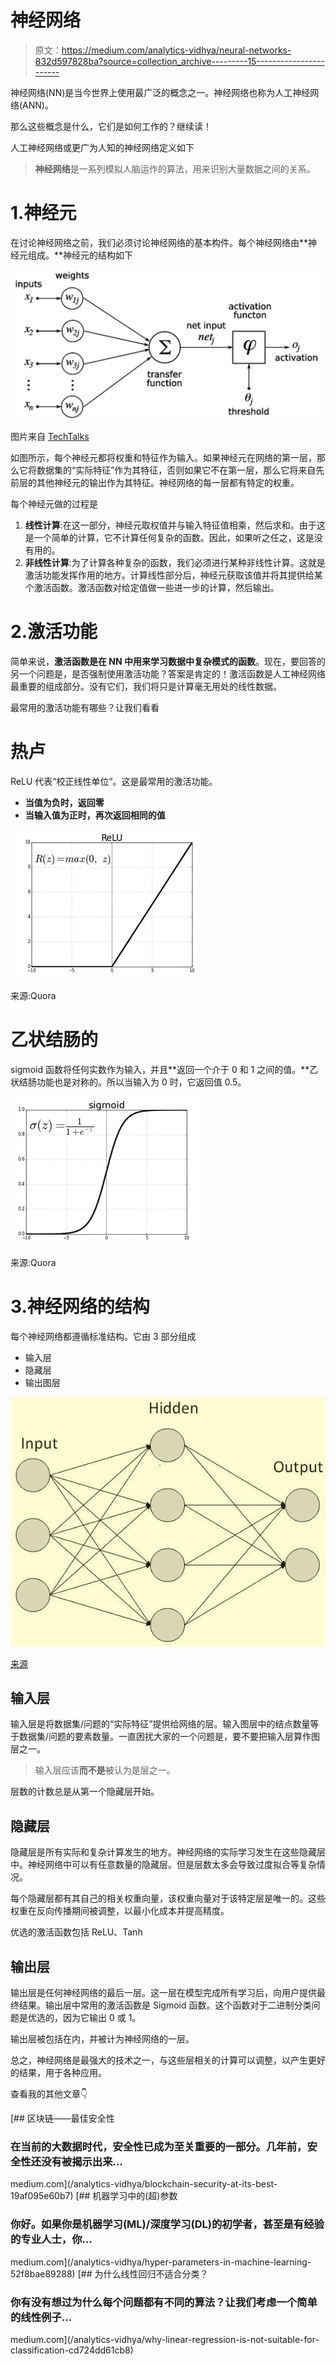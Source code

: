 # 神经网络

> 原文：<https://medium.com/analytics-vidhya/neural-networks-832d597828ba?source=collection_archive---------15----------------------->

神经网络(NN)是当今世界上使用最广泛的概念之一。神经网络也称为人工神经网络(ANN)。

那么这些概念是什么，它们是如何工作的？继续读！

人工神经网络或更广为人知的神经网络定义如下

> **神经网络**是一系列模拟人脑运作的算法，用来识别大量数据之间的关系。

# 1.神经元

在讨论神经网络之前，我们必须讨论神经网络的基本构件。每个神经网络由**神经元组成。**神经元的结构如下

![](img/bb571d5946661727c6b247900b7dfa84.png)

图片来自 [TechTalks](https://bdtechtalks.com/2019/08/05/what-is-artificial-neural-network-ann/artificial-neuron/)

如图所示，每个神经元都将权重和特征作为输入。如果神经元在网络的第一层，那么它将数据集的“实际特征”作为其特征，否则如果它不在第一层，那么它将来自先前层的其他神经元的输出作为其特征。神经网络的每一层都有特定的权重。

每个神经元做的过程是

1.  **线性计算**:在这一部分，神经元取权值并与输入特征值相乘，然后求和。由于这是一个简单的计算，它不计算任何复杂的函数。因此，如果听之任之，这是没有用的。
2.  **非线性计算**:为了计算各种复杂的函数，我们必须进行某种非线性计算。这就是激活功能发挥作用的地方。计算线性部分后，神经元获取该值并将其提供给某个激活函数。激活函数对给定值做一些进一步的计算，然后输出。

# 2.激活功能

简单来说，**激活函数是在 NN 中用来学习数据中复杂模式的函数**。现在，要回答的另一个问题是，是否强制使用激活功能？答案是肯定的！激活函数是人工神经网络最重要的组成部分。没有它们，我们将只是计算毫无用处的线性数据。

最常用的激活功能有哪些？让我们看看

# 热卢

ReLU 代表“校正线性单位”。这是最常用的激活功能。

*   **当值为负时，返回零**
*   **当输入值为正时，再次返回相同的值**

![](img/d33a8dd944f65a04b7a321e68d99a9ec.png)

来源:Quora

# 乙状结肠的

sigmoid 函数将任何实数作为输入，并且**返回一个介于 0 和 1 之间的值。**乙状结肠功能也是对称的。所以当输入为 0 时，它返回值 0.5。

![](img/7045b69f248d180893e3f5fc9ca33e5f.png)

来源:Quora

# 3.神经网络的结构

每个神经网络都遵循标准结构。它由 3 部分组成

*   输入层
*   隐藏层
*   输出图层

![](img/94c8e96ea93d17bc3ab8dc68e18a9926.png)

[来源](https://data-flair.training/blogs/artificial-neural-network/)

## 输入层

输入层是将数据集/问题的“实际特征”提供给网络的层。输入图层中的结点数量等于数据集/问题的要素数量。一直困扰大家的一个问题是，要不要把输入层算作图层之一。

> 输入层应该**而不是**被认为是层之一。

层数的计数总是从第一个隐藏层开始。

## 隐藏层

隐藏层是所有实际和复杂计算发生的地方。神经网络的实际学习发生在这些隐藏层中。神经网络中可以有任意数量的隐藏层。但是层数太多会导致过度拟合等复杂情况。

每个隐藏层都有其自己的相关权重向量，该权重向量对于该特定层是唯一的。这些权重在反向传播期间被调整，以最小化成本并提高精度。

优选的激活函数包括 ReLU、Tanh

## 输出层

输出层是任何神经网络的最后一层。这一层在模型完成所有学习后，向用户提供最终结果。输出层中常用的激活函数是 Sigmoid 函数。这个函数对于二进制分类问题是优选的，因为它输出 0 或 1。

输出层被包括在内，并被计为神经网络的一层。

总之，神经网络是最强大的技术之一，与这些层相关的计算可以调整，以产生更好的结果，用于各种应用。

查看我的其他文章👇

[](/analytics-vidhya/blockchain-security-at-its-best-19af095e60b7) [## 区块链——最佳安全性

### 在当前的大数据时代，安全性已成为至关重要的一部分。几年前，安全性还没有被揭示出来…

medium.com](/analytics-vidhya/blockchain-security-at-its-best-19af095e60b7) [](/analytics-vidhya/hyper-parameters-in-machine-learning-52f8bae89288) [## 机器学习中的(超)参数

### 你好。如果你是机器学习(ML)/深度学习(DL)的初学者，甚至是有经验的专业人士，你…

medium.com](/analytics-vidhya/hyper-parameters-in-machine-learning-52f8bae89288) [](/analytics-vidhya/why-linear-regression-is-not-suitable-for-classification-cd724dd61cb8) [## 为什么线性回归不适合分类？

### 你有没有想过为什么每个问题都有不同的算法？让我们考虑一个简单的线性例子…

medium.com](/analytics-vidhya/why-linear-regression-is-not-suitable-for-classification-cd724dd61cb8)